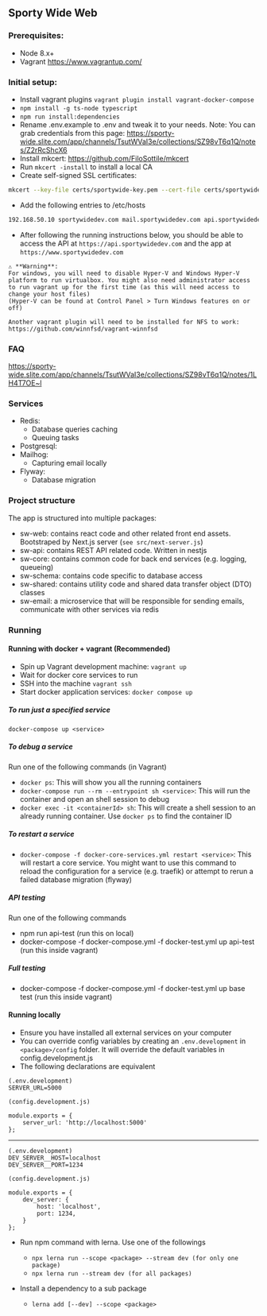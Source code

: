 ## Sporty Wide Web

### Prerequisites:

-   Node 8.x+
-   Vagrant https://www.vagrantup.com/

### Initial setup:

-   Install vagrant plugins `vagrant plugin install vagrant-docker-compose`
-   `npm install -g ts-node typescript`
-   `npm run install:dependencies`
-   Rename .env.example to .env and tweak it to your needs. Note: You can grab credentials from this page: https://sporty-wide.slite.com/app/channels/TsutWVaI3e/collections/SZ98vT6q1Q/notes/Z2rRcShcX6
-   Install mkcert: https://github.com/FiloSottile/mkcert
-   Run `mkcert -install` to install a local CA
-   Create self-signed SSL certificates:

```bash
mkcert --key-file certs/sportywide-key.pem --cert-file certs/sportywide-cert.pem sportywidedev.com *.sportywidedev.com localhost 127.0.0.1 ::1
```

-   Add the following entries to /etc/hosts

```bash
192.168.50.10 sportywidedev.com mail.sportywidedev.com api.sportywidedev.com www.sportywidedev.com proxy.sportywidedev.com
```

-   After following the running instructions below, you should be able to access the API at `https://api.sportywidedev.com` and the app at `https://www.sportywidedev.com`

```
⚠️ **Warning**:
For windows, you will need to disable Hyper-V and Windows Hyper-V platform to run virtualbox. You might also need administrator access to run vagrant up for the first time (as this will need access to change your host files)
(Hyper-V can be found at Control Panel > Turn Windows features on or off)

Another vagrant plugin will need to be installed for NFS to work: https://github.com/winnfsd/vagrant-winnfsd
```

### FAQ

https://sporty-wide.slite.com/app/channels/TsutWVaI3e/collections/SZ98vT6q1Q/notes/1LH4T7OE~l

### Services

-   Redis:
    -   Database queries caching
    -   Queuing tasks
-   Postgresql:
-   Mailhog:
    -   Capturing email locally
-   Flyway:
    -   Database migration

### Project structure

The app is structured into multiple packages:

-   sw-web: contains react code and other related front end assets. Bootstraped by Next.js server (`see src/next-server.js`)
-   sw-api: contains REST API related code. Written in nestjs
-   sw-core: contains common code for back end services (e.g. logging, queueing)
-   sw-schema: contains code specific to database access
-   sw-shared: contains utility code and shared data transfer object (DTO) classes
-   sw-email: a microservice that will be responsible for sending emails, communicate with other services via redis

### Running

#### Running with docker + vagrant (Recommended)

-   Spin up Vagrant development machine: `vagrant up`
-   Wait for docker core services to run
-   SSH into the machine `vagrant ssh`
-   Start docker application services: `docker compose up`

##### To run just a specified service

`docker-compose up <service>`

##### To debug a service

Run one of the following commands (in Vagrant)

-   `docker ps`: This will show you all the running containers
-   `docker-compose run --rm --entrypoint sh <service>`: This will run the container and open an shell session to debug
-   `docker exec -it <containerId> sh`: This will create a shell session to an already running container. Use `docker ps` to find the container ID

##### To restart a service

-   `docker-compose -f docker-core-services.yml restart <service>`: This will restart a core service. You might want to use this command to reload the configuration for a service (e.g. traefik) or attempt to rerun a failed database migration (flyway)

##### API testing

Run one of the following commands

-   npm run api-test (run this on local)
-   docker-compose -f docker-compose.yml -f docker-test.yml up api-test (run this inside vagrant)

##### Full testing

-   docker-compose -f docker-compose.yml -f docker-test.yml up base test (run this inside vagrant)

#### Running locally

-   Ensure you have installed all external services on your computer
-   You can override config variables by creating an `.env.development` in `<package>/config` folder. It will override the default variables in config.development.js
-   The following declarations are equivalent

```
(.env.development)
SERVER_URL=5000
```

```
(config.development.js)

module.exports = {
	server_url: 'http://localhost:5000'
};
```

---

```
(.env.development)
DEV_SERVER__HOST=localhost
DEV_SERVER__PORT=1234
```

```
(config.development.js)

module.exports = {
	dev_server: {
		host: 'localhost',
		port: 1234,
	}
};
```

-   Run npm command with lerna. Use one of the followings

    -   `npx lerna run --scope <package> --stream dev (for only one package)`
    -   `npx lerna run --stream dev (for all packages)`

-   Install a dependency to a sub package
    -   `lerna add [--dev] --scope <package>`

